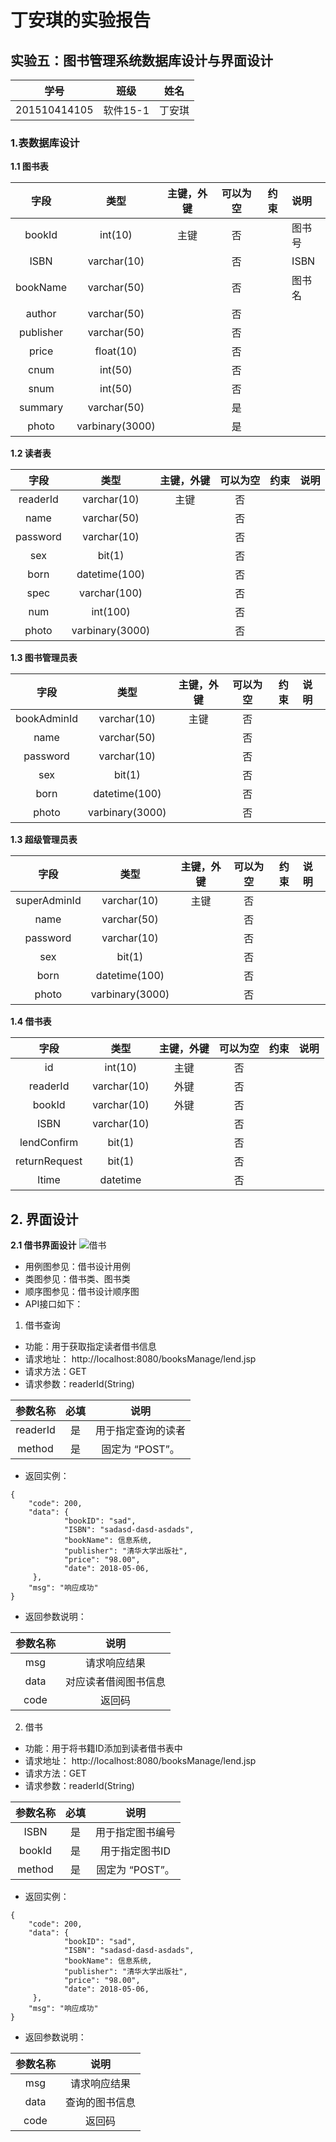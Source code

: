 丁安琪的实验报告
============
## 实验五：图书管理系统数据库设计与界面设计

|学号|班级|姓名|
|:---------------:|:------------:|:------------:|
|201510414105|软件15-1|丁安琪|

### 1.表数据库设计

**1.1 图书表**

|字段|类型|主键，外键|可以为空|约束|说明|
|:-------:|:-------------:|:------:|:----:|:---:|:-----|    
|bookId|int(10)|主键|否||图书号|
|ISBN|varchar(10)| |否||ISBN|  
|bookName|varchar(50)| |否||图书名|
|author|varchar(50)| |否|||  
|publisher|varchar(50)| |否|||
|price|float(10)| |否|||  
|cnum|int(50)| |否|||
|snum|int(50)| |否|||  
|summary|varchar(50)| |是|||
|photo|varbinary(3000)| |是|||

**1.2 读者表**

|字段|类型|主键，外键|可以为空|约束|说明|
|:-------:|:-------------:|:------:|:----:|:---:|:-----|    
|readerId|varchar(10)|主键|否|||
|name|varchar(50)| |否|||  
|password|varchar(10)| |否|||
|sex|bit(1)| |否|||  
|born|datetime(100)| |否|||
|spec|varchar(100)| |否|||  
|num|int(100)| |否|||
|photo|varbinary(3000)| |否|||  

**1.3 图书管理员表**

|字段|类型|主键，外键|可以为空|约束|说明|
|:-------:|:-------------:|:------:|:----:|:---:|:-----|    
|bookAdminId|varchar(10)|主键|否|||
|name|varchar(50)| |否|||  
|password|varchar(10)| |否|||
|sex|bit(1)| |否|||  
|born|datetime(100)| |否|||
|photo|varbinary(3000)| |否|||  

**1.3 超级管理员表**

|字段|类型|主键，外键|可以为空|约束|说明|
|:-------:|:-------------:|:------:|:----:|:---:|:-----|    
|superAdminId|varchar(10)|主键|否|||
|name|varchar(50)| |否|||  
|password|varchar(10)| |否|||
|sex|bit(1)| |否|||  
|born|datetime(100)| |否|||
|photo|varbinary(3000)| |否|||  
**1.4 借书表**

|字段|类型|主键，外键|可以为空|约束|说明|
|:-------:|:-------------:|:------:|:----:|:---:|:-----|    
|id|int(10)|主键|否|||
|readerId|varchar(10)|外键|否|||  
|bookId|varchar(10)|外键|否|||
|ISBN|varchar(10)| |否|||  
|lendConfirm|bit(1)| |否|||
|returnRequest|bit(1)| |否|||  
|ltime|datetime| |否|||  

## 2. 界面设计
**2.1 借书界面设计**
![借书](借书.png)
- 用例图参见：借书设计用例
- 类图参见：借书类、图书类
- 顺序图参见：借书设计顺序图
- API接口如下：

1. 借书查询

- 功能：用于获取指定读者借书信息
- 请求地址： http://localhost:8080/booksManage/lend.jsp
- 请求方法：GET
- 请求参数：readerId(String)

|参数名称|必填|说明|
|:-------:|:-------------: | :----------:|
|readerId|是|用于指定查询的读者 |
|method|是|固定为 “POST”。|

- 返回实例：
```
{
    "code": 200,
    "data": {
            "bookID": "sad",
            "ISBN": "sadasd-dasd-asdads",
            "bookName": 信息系统,
            "publisher": "清华大学出版社",
            "price": "98.00",
            "date": 2018-05-06,
     },
    "msg": "响应成功"
}
```
- 返回参数说明：
    
|参数名称|说明|
|:-------:|:-------------: |
|msg|请求响应结果|
|data|对应读者借阅图书信息|
|code|返回码|

2. 借书

- 功能：用于将书籍ID添加到读者借书表中
- 请求地址： http://localhost:8080/booksManage/lend.jsp
- 请求方法：GET
- 请求参数：readerId(String)

|参数名称|必填|说明|
|:-------:|:-------------: | :----------:|
|ISBN|是|用于指定图书编号 |
|bookId|是|用于指定图书ID |
|method|是|固定为 “POST”。|

- 返回实例：
```
{
    "code": 200,
    "data": {
            "bookID": "sad",
            "ISBN": "sadasd-dasd-asdads",
            "bookName": 信息系统,
            "publisher": "清华大学出版社",
            "price": "98.00",
            "date": 2018-05-06,
     },
    "msg": "响应成功"
}
```
- 返回参数说明：
    
|参数名称|说明|
|:-------:|:-------------: |
|msg|请求响应结果|
|data|查询的图书信息|
|code|返回码|













